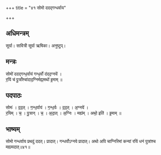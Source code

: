 +++
title = "४१ सोमो ददद्गन्धर्वाय"

+++
## अधिमन्त्रम्
सूर्या। सावित्री सूर्या ऋषिका। अनुष्टुप्।

## मन्त्रः
सोमो॑ ददद्गन्ध॒र्वाय॑ गन्ध॒र्वो द॑दद॒ग्नये॑ ।  
र॒यिं च॑ पु॒त्राँश्चा॑दाद॒ग्निर्मह्य॒मथो॑ इ॒माम् ॥

## पदपाठः
सोमः॑ । द॒द॒त् । ग॒न्ध॒र्वाय॑ । ग॒न्ध॒र्वः । द॒द॒त् । अ॒ग्नये॑ ।  
र॒यिम् । च॒ । पु॒त्रान् । च॒ । अ॒दा॒त् । अ॒ग्निः । मह्य॑म् । अथो॒ इति॑ । इ॒माम् ॥

## भाष्यम्
सोमो गन्धर्वाय प्रथदुं ददत्। प्रादात्। गन्धर्वोऽग्नये प्रादात्। अथो अपि चाग्निरिमां कन्यां रयिं धनं पुत्रांश्च मह्यमदात्॥४१॥